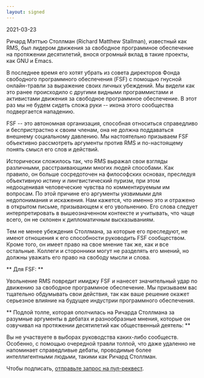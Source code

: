 ```yaml
--- 
layout: signed 
---
```


2021-03-23

Ричард Мэттью Столлман (Richard Matthew Stallman), известный как RMS, был
лидером движения за свободное программное обеспечение на протяжении
десятилетий, внося огромный вклад в такие проекты, как GNU и Emacs.

В последнее время его хотят убрать из совета директоров Фонда свободного
программного обеспечения (FSF) с помощью гнусной онлайн-травли за выражение
своих личных убеждений.  Мы видели как это ранее происходило с другими видными
программистами и активистами движения за свободное программное обеспечение.  В
этот раз мы не будем сидеть сложа руки -- икона этого сообщества подвергается
нападению.

FSF -- это автономная организация, способная относиться справедливо и
беспристрастно к своим членам, она не должна поддаваться внешнему социальному
давлению. Мы настоятельно призываем FSF объективно рассмотреть аргументы против
RMS и по-настоящему понять смысл его слов и действий.

Исторически сложилось так, что RMS выражал свои взгляды различными,
расстраивающими многих людей способами. Как правило, он больше сосредоточен на
философских основах, преследуя объективную истину и лингвистический пуризм, при
этом недооценивая человеческие чувства по комментируемым им вопросам. По этой
причине его аргументы уязвимыми для недопонимания и искажения. Нам кажется, что
именно это и отражено в открытом письме, призывающем к его увольнению.  Его
слова следует интерпретировать в вышеозначенном контексте и учитывать, что чаще
всего, он не склонен к дипломатичным высказываниям.

Тем не менее убеждения Столлмана, за которые его преследуют, не имеют отношения
к его способности руководить FSF сообществом. Кроме того, он имеет право на
свое мнение так же, как и все остальные. Коллеги и сторонники могут не
разделять его мнений, но должны уважать его право на свободу мысли и слова.

** Для FSF: **

Увольнение RMS повредит имиджу FSF и нанесет значительный удар по движению за
свободное программное обеспечение. Мы призываем вас тщательно обдумывать свои
действия, так как ваше решение окажет серьезное влияние на будущее индустрии
программного обеспечения.

** Подлой толпе, которая ополчилась на Ричарда Столлмана за разумные аргументы
в дебатах и разнообразные мнения, которые он озвучивал на протяжении
десятилетий как общественный деятель: **
    
Вы не участвуете в выборах руководства каких-либо сообществ. Особенно, с
помощью очередной травли толпой, что даже удаленно не напоминает справедливые
дебаты, проводимые более интеллигентными людьми, такими как Ричард Столлман.

Чтобы подписать, [отправьте запрос на пул-реквест](https://github.com/rms-support-letter/rms-support-letter.github.io/pulls).
